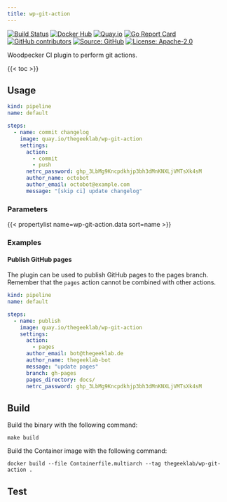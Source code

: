 ```yaml
---
title: wp-git-action
---
```


[![Build Status](https://ci.thegeeklab.de/api/badges/thegeeklab/wp-git-action/status.svg)](https://ci.thegeeklab.de/repos/thegeeklab/wp-git-action)
[![Docker Hub](https://img.shields.io/badge/dockerhub-latest-blue.svg?logo=docker&logoColor=white)](https://hub.docker.com/r/thegeeklab/wp-git-action)
[![Quay.io](https://img.shields.io/badge/quay-latest-blue.svg?logo=docker&logoColor=white)](https://quay.io/repository/thegeeklab/wp-git-action)
[![Go Report Card](https://goreportcard.com/badge/github.com/thegeeklab/wp-git-action)](https://goreportcard.com/report/github.com/thegeeklab/wp-git-action)
[![GitHub contributors](https://img.shields.io/github/contributors/thegeeklab/wp-git-action)](https://github.com/thegeeklab/wp-git-action/graphs/contributors)
[![Source: GitHub](https://img.shields.io/badge/source-github-blue.svg?logo=github&logoColor=white)](https://github.com/thegeeklab/wp-git-action)
[![License: Apache-2.0](https://img.shields.io/github/license/thegeeklab/wp-git-action)](https://github.com/thegeeklab/wp-git-action/blob/main/LICENSE)

Woodpecker CI plugin to perform git actions.

<!-- prettier-ignore-start -->
<!-- spellchecker-disable -->
{{< toc >}}
<!-- spellchecker-enable -->
<!-- prettier-ignore-end -->

## Usage

```YAML
kind: pipeline
name: default

steps:
  - name: commit changelog
    image: quay.io/thegeeklab/wp-git-action
    settings:
      action:
        - commit
        - push
      netrc_password: ghp_3LbMg9Kncpdkhjp3bh3dMnKNXLjVMTsXk4sM
      author_name: octobot
      author_email: octobot@example.com
      message: "[skip ci] update changelog"
```

### Parameters

<!-- prettier-ignore-start -->
<!-- spellchecker-disable -->
{{< propertylist name=wp-git-action.data sort=name >}}
<!-- spellchecker-enable -->
<!-- prettier-ignore-end -->

### Examples

#### Publish GitHub pages

The plugin can be used to publish GitHub pages to the pages branch. Remember that the `pages` action cannot be combined with other actions.

```YAML
kind: pipeline
name: default

steps:
  - name: publish
    image: quay.io/thegeeklab/wp-git-action
    settings:
      action:
        - pages
      author_email: bot@thegeeklab.de
      author_name: thegeeklab-bot
      message: "update pages"
      branch: gh-pages
      pages_directory: docs/
      netrc_password: ghp_3LbMg9Kncpdkhjp3bh3dMnKNXLjVMTsXk4sM
```

## Build

Build the binary with the following command:

```Shell
make build
```

Build the Container image with the following command:

```Shell
docker build --file Containerfile.multiarch --tag thegeeklab/wp-git-action .
```

## Test

```Shell

```
